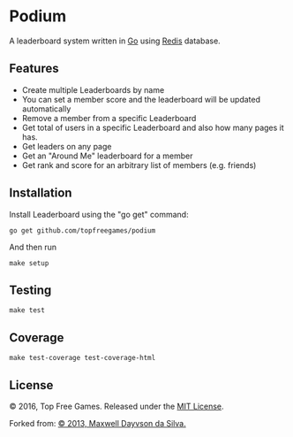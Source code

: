 Podium
=======

A leaderboard system written in [Go](http://golang.org/) using [Redis](http://redis.io/) database.

Features
--------

* Create multiple Leaderboards by name
* You can set a member score and the leaderboard will be updated automatically
* Remove a member from a specific Leaderboard
* Get total of users in a specific Leaderboard and also how many pages it has.
* Get leaders on any page
* Get an "Around Me" leaderboard for a member
* Get rank and score for an arbitrary list of members (e.g. friends)

Installation
------------

Install Leaderboard using the "go get" command:

    go get github.com/topfreegames/podium

And then run

    make setup

Testing
-------
    make test

Coverage
---------
    make test-coverage test-coverage-html


License
-------
© 2016, Top Free Games. Released under the [MIT License](LICENSE).

Forked from:
[© 2013, Maxwell Dayvson da Silva.](https://github.com/dayvson/go-leaderboard)
